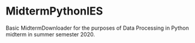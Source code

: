 # MidtermPythonIES

Basic MidtermDownloader for the purposes of Data Processing in Python midterm in summer semester 2020.
